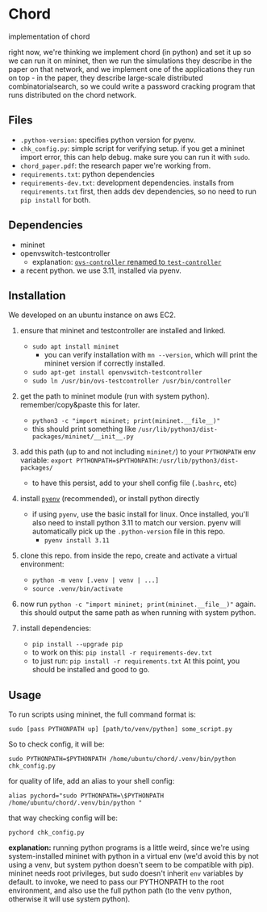 # Chord
implementation of chord

right now, we're thinking we implement chord (in python) and set it up so we 
can run it on mininet, then we run the simulations they describe in the paper 
on that network, and we implement one of the applications they run on top - in
the paper, they describe large-scale distributed combinatorialsearch, so we 
could write a password cracking program that runs distributed on the chord 
network.

## Files
- `.python-version`: specifies python version for pyenv.
- `chk_config.py`: simple script for verifying setup. if you get a mininet import error, this can help debug. make sure you can run it with `sudo`.
- `chord_paper.pdf`: the research paper we're working from.
- `requirements.txt`: python dependencies
- `requirements-dev.txt`: development dependencies. installs from `requirements.txt` first, then adds dev dependencies, so no need to run `pip install` for both.

## Dependencies
- mininet
- openvswitch-testcontroller
    - explanation: [`ovs-controller` renamed to `test-controller`](https://stackoverflow.com/a/47312367)
- a recent python. we use 3.11, installed via pyenv.

## Installation
We developed on an ubuntu instance on aws EC2.
1. ensure that mininet and testcontroller are installed and linked.
    - `sudo apt install mininet`
        - you can verify installation with `mn --version`, which will
            print the mininet version if correctly installed.
    - `sudo apt-get install openvswitch-testcontroller`
    - `sudo ln /usr/bin/ovs-testcontroller /usr/bin/controller`

2. get the path to mininet module (run with system python).
remember/copy&paste this for later.
    - `python3 -c "import mininet; print(mininet.__file__)"`
    - this should print something like 
    `/usr/lib/python3/dist-packages/mininet/__init__.py`
3. add this path (up to and not including `mininet/`) to your `PYTHONPATH`
env variable:
    `export PYTHONPATH=$PYTHONPATH:/usr/lib/python3/dist-packages/`
    - to have this persist, add to your shell config file (`.bashrc`, etc)
4. install [`pyenv`](https://github.com/pyenv/pyenv) (recommended), or install python directly
    - if using `pyenv`, use the basic install for linux. Once installed, you'll also need to install
   python 3.11 to match our version. pyenv will automatically pick up the `.python-version`
    file in this repo.
        - `pyenv install 3.11`
5. clone this repo. from inside the repo, create and activate a virtual
environment:
    - `python -m venv [.venv | venv | ...]`
    - `source .venv/bin/activate`
6. now run `python -c "import mininet; print(mininet.__file__)"` again.
this should output the same path as when running with system python.
7. install dependencies:
    - `pip install --upgrade pip`
    - to work on this: `pip install -r requirements-dev.txt`
    - to just run: `pip install -r requirements.txt`
At this point, you should be installed and good to go.

## Usage

To run scripts using mininet, the full command format is:

`sudo [pass PYTHONPATH up] [path/to/venv/python] some_script.py`

So to check config, it will be:

`sudo PYTHONPATH=$PYTHONPATH /home/ubuntu/chord/.venv/bin/python chk_config.py`

for quality of life, add an alias to your shell config:

`alias pychord="sudo PYTHONPATH=\$PYTHONPATH /home/ubuntu/chord/.venv/bin/python "`

that way checking config will be:

`pychord chk_config.py`

**explanation:** running python programs is a little weird, since we're using system-installed
mininet with python in a virtual env (we'd avoid this by not using a venv, but system python
doesn't seem to be compatible with pip). mininet needs root privileges,
but sudo doesn't inherit `env` variables by default. to invoke, we need
to pass our PYTHONPATH to the root environment, and also use the full python
path (to the venv python, otherwise it will use system python).
